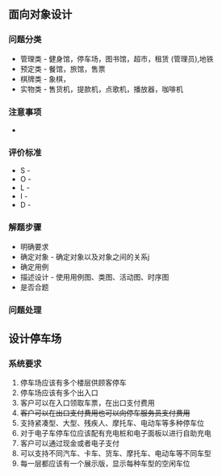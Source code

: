 ## 面向对象设计

### 问题分类

- 管理类 - 健身馆，停车场，图书馆，超市，租赁 (管理员),地铁
- 预定类 - 餐馆，旅馆，售票
- 棋牌类 - 象棋，
- 实物类 - 售货机，提款机，点歌机，播放器，咖啡机

### 注意事项

-

### 评价标准

- S -
- O -
- L -
- I -
- D -

### 解题步骤

- 明确要求
- 确定对象 - 确定对象以及对象之间的关系j
- 确定用例
- 描述设计 - 使用用例图、类图、活动图、时序图
- 是否合题

### 问题处理

## 设计停车场

### 系统要求

1. 停车场应该有多个楼层供顾客停车
2. 停车场应该有多个出入口
3. 客户可以在入口领取车票，在出口支付费用
4. ~~客户可以在出口支付费用也可以向停车服务员支付费用~~
5. 支持紧凑型、大型、残疾人、摩托车、电动车等多种停车位
6. 对于电子车停车位应该配有充电桩和电子面板以进行自助充电
7. 客户可以通过现金或者电子支付
8. 可以支持不同汽车、卡车、货车、摩托车、电动车等不同车型
9. 每一层都应该有一个展示版，显示每种车型的空闲车位